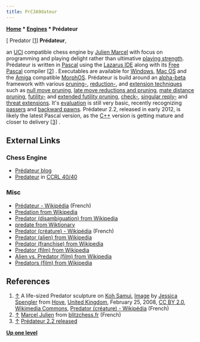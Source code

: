 ```yaml
---
title: PrC3A9dateur
---
```

**[Home](Home "Home") \* [Engines](Engines "Engines") \* Prédateur**



[ Predator <a id="cite-note-1" href="#cite-ref-1">[1]</a>
**Prédateur**,  

an [UCI](UCI "UCI") compatible chess engine by [Julien Marcel](Julien_Marcel "Julien Marcel") with focus on programming and playing delight rather than ultimative [playing strength](Playing_Strength "Playing Strength"). Prédateur is written in [Pascal](Pascal "Pascal") using the [Lazarus IDE](https://en.wikipedia.org/wiki/Lazarus_%28IDE%29) along with its [Free Pascal](https://en.wikipedia.org/wiki/Free_Pascal) compiler <a id="cite-note-2" href="#cite-ref-2">[2]</a> . Executables are available for [Windows](Windows "Windows"), [Mac OS](Mac_OS "Mac OS") and the [Amiga](Amiga "Amiga") compatible [MorphOS](https://en.wikipedia.org/wiki/MorphOS). Prédateur is build around an [alpha-beta](Alpha-Beta "Alpha-Beta") framework with various [pruning-](Pruning "Pruning"), [reduction-](Reductions "Reductions"), and [extension techniques](Extensions "Extensions") such as [null move pruning](Null_Move_Pruning "Null Move Pruning"), [late move reductions and pruning](Late_Move_Reductions "Late Move Reductions"), [mate distance pruning](Mate_Distance_Pruning "Mate Distance Pruning"), [futility-](Futility_Pruning "Futility Pruning") and [extended futility pruning](Futility_Pruning#Extendedfutilitypruning "Futility Pruning"), [check-](Check_Extensions "Check Extensions"), [singular reply-](One_Reply_Extensions "One Reply Extensions") and [threat extensions](Mate_Threat_Extensions "Mate Threat Extensions"). It's [evaluation](Evaluation "Evaluation") is still very basic, recently recognizing [passers](Passed_Pawn "Passed Pawn") and [backward pawns](Backward_Pawn "Backward Pawn"). Prédateur 2.2, released in early 2012, is likely the latest Pascal version, as the [C++](Cpp "Cpp") version is getting mature and closer to delivery <a id="cite-note-3" href="#cite-ref-3">[3]</a> . 



## External Links


### Chess Engine


* [Prédateur blog](http://predateur-chess.blogspot.com/)
* [Predateur](http://www.computerchess.org.uk/ccrl/4040/cgi/compare_engines.cgi?family=Predateur&print=Rating+list&print=Results+table&print=LOS+table&print=Ponder+hit+table&print=Eval+difference+table&print=Comopp+gamenum+table&print=Overlap+table&print=Score+with+common+opponents) in [CCRL 40/40](CCRL "CCRL")


### Misc


* [Prédateur - Wikipédia](http://fr.wikipedia.org/wiki/Pr%C3%A9dateur) (French)
* [Predation from Wikipedia](https://en.wikipedia.org/wiki/Predation)
* [Predator (disambiguation) from Wikipedia](https://en.wikipedia.org/wiki/Predator_%28disambiguation%29)
* [predate from Wiktionary](http://en.wiktionary.org/wiki/predate)
* [Predator (créature) - Wikipédia](http://fr.wikipedia.org/wiki/Predator_%28cr%C3%A9ature%29) (French)
* [Predator (alien) from Wikipedia](https://en.wikipedia.org/wiki/Predator_%28alien%29)
* [Predator (franchise) from Wikipedia](https://en.wikipedia.org/wiki/Predator_%28franchise%29)
* [Predator (film) from Wikipedia](https://en.wikipedia.org/wiki/Predator_%28film%29)
* [Alien vs. Predator (film) from Wikipedia](https://en.wikipedia.org/wiki/Alien_vs._Predator_%28film%29)
* [Predators (film) from Wikipedia](https://en.wikipedia.org/wiki/Predators_%28film%29)


## References


1. <a id="cite-ref-1" href="#cite-note-1">↑</a> A life-sized Predator sculpture on [Koh Samui](https://en.wikipedia.org/wiki/Koh_Samui), [Image](https://commons.wikimedia.org/wiki/File:Predator_01.jpg?uselang=en) by [Jessica Spengler](https://www.flickr.com/people/97844767@N00) from [Hove](https://en.wikipedia.org/wiki/Hove), [United Kingdom](https://en.wikipedia.org/wiki/United_Kingdom), February 25, 2008, [CC BY 2.0](https://creativecommons.org/licenses/by/2.0/deed.en), [Wikimedia Commons](https://en.wikipedia.org/wiki/Wikimedia_Commons), [Predator (créature) - Wikipédia](http://fr.wikipedia.org/wiki/Predator_%28cr%C3%A9ature%29) (French)
2. <a id="cite-ref-2" href="#cite-note-2">↑</a> [Marcel Julien](http://www.blitzchess.fr/fr/programmeurs/programmeursfranais/marceljulien/index.html) from [blitzchess.fr](http://www.blitzchess.fr/) (French)
3. <a id="cite-ref-3" href="#cite-note-3">↑</a> [Prédateur 2.2 released](http://predateur-chess.blogspot.de/2012/01/since-little-bit-more-than-year-and.html)

**[Up one level](Engines "Engines")**







 
